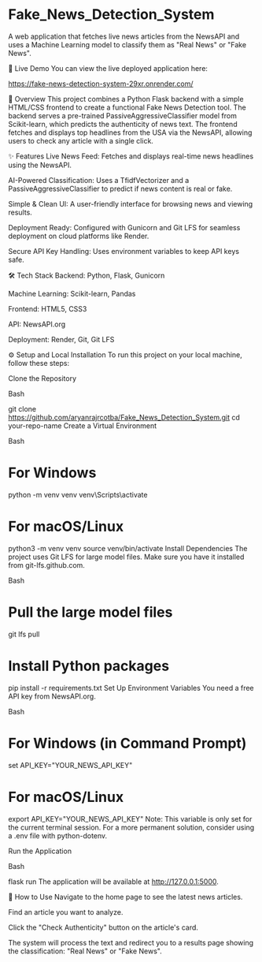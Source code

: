 # Fake_News_Detection_System

A web application that fetches live news articles from the NewsAPI and uses a Machine Learning model to classify them as "Real News" or "Fake News".

🚀 Live Demo
You can view the live deployed application here:

https://fake-news-detection-system-29xr.onrender.com/



📖 Overview
This project combines a Python Flask backend with a simple HTML/CSS frontend to create a functional Fake News Detection tool. The backend serves a pre-trained PassiveAggressiveClassifier model from Scikit-learn, which predicts the authenticity of news text. The frontend fetches and displays top headlines from the USA via the NewsAPI, allowing users to check any article with a single click.

✨ Features
Live News Feed: Fetches and displays real-time news headlines using the NewsAPI.

AI-Powered Classification: Uses a TfidfVectorizer and a PassiveAggressiveClassifier to predict if news content is real or fake.

Simple & Clean UI: A user-friendly interface for browsing news and viewing results.

Deployment Ready: Configured with Gunicorn and Git LFS for seamless deployment on cloud platforms like Render.

Secure API Key Handling: Uses environment variables to keep API keys safe.

🛠️ Tech Stack
Backend: Python, Flask, Gunicorn

Machine Learning: Scikit-learn, Pandas

Frontend: HTML5, CSS3

API: NewsAPI.org

Deployment: Render, Git, Git LFS

⚙️ Setup and Local Installation
To run this project on your local machine, follow these steps:

Clone the Repository

Bash

git clone https://github.com/aryanrajrcotba/Fake_News_Detection_System.git
cd your-repo-name
Create a Virtual Environment

Bash

# For Windows
python -m venv venv
venv\Scripts\activate

# For macOS/Linux
python3 -m venv venv
source venv/bin/activate
Install Dependencies
The project uses Git LFS for large model files. Make sure you have it installed from git-lfs.github.com.

Bash

# Pull the large model files
git lfs pull

# Install Python packages
pip install -r requirements.txt
Set Up Environment Variables
You need a free API key from NewsAPI.org.

Bash

# For Windows (in Command Prompt)
set API_KEY="YOUR_NEWS_API_KEY"

# For macOS/Linux
export API_KEY="YOUR_NEWS_API_KEY"
Note: This variable is only set for the current terminal session. For a more permanent solution, consider using a .env file with python-dotenv.

Run the Application

Bash

flask run
The application will be available at http://127.0.0.1:5000.

🚀 How to Use
Navigate to the home page to see the latest news articles.

Find an article you want to analyze.

Click the "Check Authenticity" button on the article's card.

The system will process the text and redirect you to a results page showing the classification: "Real News" or "Fake News".